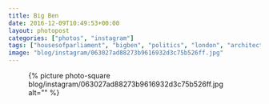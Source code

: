 ```yaml
---
title: Big Ben
date: 2016-12-09T10:49:53+00:00
layout: photopost
categories: ["photos", "instagram"]
tags: ["housesofparliament", "bigben", "politics", "london", "architecture"]
image: "blog/instagram/063027ad88273b9616932d3c75b526ff.jpg"
---
```


<figure class="photo photo--square">
  {% picture photo-square blog/instagram/063027ad88273b9616932d3c75b526ff.jpg alt="" %}
</figure>


